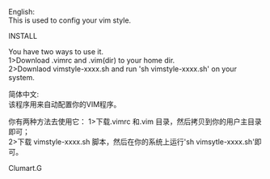 English:  
This is used to config your vim style.  

INSTALL  

You have two ways to use it.  
1>Download .vimrc and .vim(dir) to your home dir.  
2>Downlaod vimstyle-xxxx.sh and run 'sh vimstyle-xxxx.sh' on your system.  

简体中文:  
该程序用来自动配置你的VIM程序。  

你有两种方法去使用它：
1>下载.vimrc 和.vim 目录，然后拷贝到你的用户主目录即可；  
2>下载 vimstyle-xxxx.sh 脚本，然后在你的系统上运行'sh vimsytle-xxxx.sh'即可。  

Clumart.G
